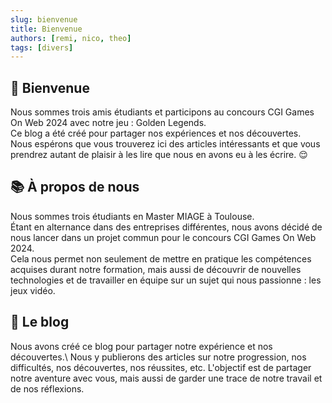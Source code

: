 ```yaml
---
slug: bienvenue
title: Bienvenue
authors: [remi, nico, theo]
tags: [divers]
---
```


## 👋 Bienvenue
Nous sommes trois amis étudiants et participons au concours CGI Games On Web 2024 avec notre jeu : Golden Legends.\
Ce blog a été créé pour partager nos expériences et nos découvertes.\
Nous espérons que vous trouverez ici des articles intéressants et que vous prendrez autant de plaisir à les lire que nous en avons eu à les écrire. 😌

<!-- truncate -->

## 📚 À propos de nous
Nous sommes trois étudiants en Master MIAGE à Toulouse.\
Étant en alternance dans des entreprises différentes, nous avons décidé de nous lancer dans un projet commun pour le concours CGI Games On Web 2024.\
Cela nous permet non seulement de mettre en pratique les compétences acquises durant notre formation, mais aussi de découvrir de nouvelles technologies et de travailler en équipe sur un sujet qui nous passionne : les jeux vidéo.

## 🤔 Le blog
Nous avons créé ce blog pour partager notre expérience et nos découvertes.\ 
Nous y publierons des articles sur notre progression, nos difficultés, nos découvertes, nos réussites, etc. L'objectif est de partager notre aventure avec vous, mais aussi de garder une trace de notre travail et de nos réflexions.
